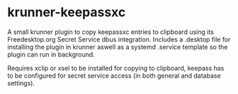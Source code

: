 # krunner-keepassxc

A small krunner plugin to copy keepassxc entries to clipboard using its Freedesktop.org Secret Service dbus integration.
Includes a .desktop file for installing the plugin in krunner aswell as a systemd .service template so the plugin can run in background.

Requires xclip or xsel to be installed for copying to clipboard, keepass has to be configured for secret service access (in both general and database settings).
